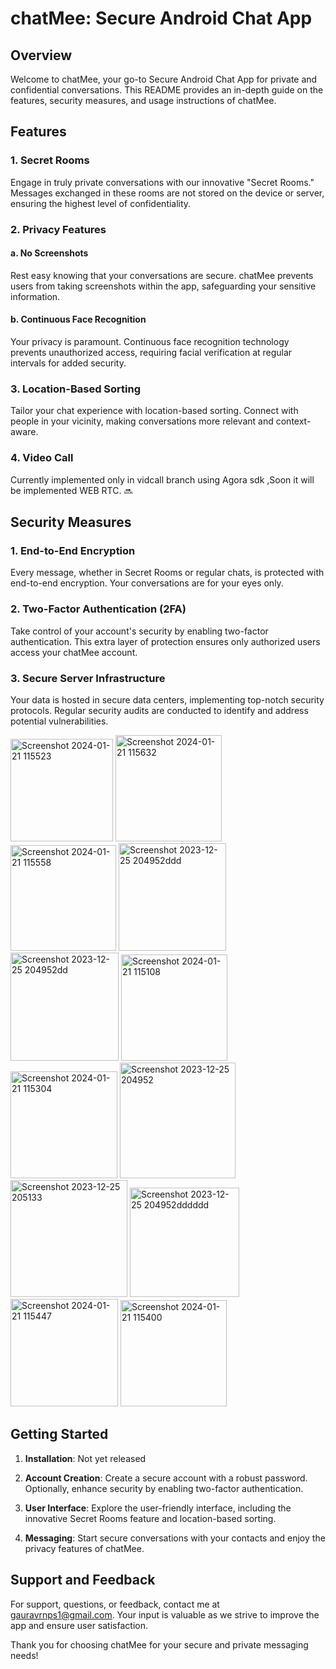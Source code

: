 # chatMee: Secure Android Chat App

## Overview

Welcome to chatMee, your go-to Secure Android Chat App for private and confidential conversations. This README provides an in-depth guide on the features, security measures, and usage instructions of chatMee.


## Features

### 1. Secret Rooms

Engage in truly private conversations with our innovative "Secret Rooms." Messages exchanged in these rooms are not stored on the device or server, ensuring the highest level of confidentiality.

### 2. Privacy Features

#### a. No Screenshots

Rest easy knowing that your conversations are secure. chatMee prevents users from taking screenshots within the app, safeguarding your sensitive information.

#### b. Continuous Face Recognition

Your privacy is paramount. Continuous face recognition technology prevents unauthorized access, requiring facial verification at regular intervals for added security.

### 3. Location-Based Sorting

Tailor your chat experience with location-based sorting. Connect with people in your vicinity, making conversations more relevant and context-aware.
### 4. Video Call

Currently implemented only in vidcall branch using Agora sdk ,Soon it will be implemented WEB RTC. 🔜

## Security Measures

### 1. End-to-End Encryption

Every message, whether in Secret Rooms or regular chats, is protected with end-to-end encryption. Your conversations are for your eyes only.

### 2. Two-Factor Authentication (2FA)

Take control of your account's security by enabling two-factor authentication. This extra layer of protection ensures only authorized users access your chatMee account.

### 3. Secure Server Infrastructure

Your data is hosted in secure data centers, implementing top-notch security protocols. Regular security audits are conducted to identify and address potential vulnerabilities.


<img width="164" alt="Screenshot 2024-01-21 115523" src="https://github.com/firsty-first/chatme/assets/71409257/45be95c6-0afb-4144-9375-7b1267a92bea">
<img width="170" alt="Screenshot 2024-01-21 115632" src="https://github.com/firsty-first/chatme/assets/71409257/d71ccef7-ae8c-4c19-a3a4-50769342e6b4">
<img width="169" alt="Screenshot 2024-01-21 115558" src="https://github.com/firsty-first/chatme/assets/71409257/b6215a06-6870-4bf7-9b7b-b5a5800ed647">
<img width="172" alt="Screenshot 2023-12-25 204952ddd" src="https://github.com/firsty-first/chatme/assets/71409257/913e95a7-6e6b-46d6-9e8e-0d08bd5c71e5">
<img width="173" alt="Screenshot 2023-12-25 204952dd" src="https://github.com/firsty-first/chatme/assets/71409257/5538fdfd-58d6-4b12-a60b-2c62d6db13f1">
<img width="170" alt="Screenshot 2024-01-21 115108" src="https://github.com/firsty-first/chatme/assets/71409257/345bea23-3734-4bb7-8460-e058a2f6bbcc">
<img width="171" alt="Screenshot 2024-01-21 115304" src="https://github.com/firsty-first/chatme/assets/71409257/d98a8c19-4428-435a-bced-c2810548eeb0">
<img width="185" alt="Screenshot 2023-12-25 204952" src="https://github.com/firsty-first/chatme/assets/71409257/f4e52f37-5f60-4d1d-a572-46828a1da7f4">
<img width="187" alt="Screenshot 2023-12-25 205133" src="https://github.com/firsty-first/chatme/assets/71409257/3c7aee16-565e-4a82-a104-337a56676e62">
<img width="175" alt="Screenshot 2023-12-25 204952dddddd" src="https://github.com/firsty-first/chatme/assets/71409257/0b5f2bd5-e19c-4654-b7cb-49664fd58fa9">
<img width="172" alt="Screenshot 2024-01-21 115447" src="https://github.com/firsty-first/chatme/assets/71409257/e6562bc7-2485-4f2b-ac6f-1d2201805b33">
<img width="170" alt="Screenshot 2024-01-21 115400" src="https://github.com/firsty-first/chatme/assets/71409257/520e5d76-ea46-490c-a3ce-1d9927339fb7">


## Getting Started

1. **Installation**: Not yet released

2. **Account Creation**: Create a secure account with a robust password. Optionally, enhance security by enabling two-factor authentication.

3. **User Interface**: Explore the user-friendly interface, including the innovative Secret Rooms feature and location-based sorting.

4. **Messaging**: Start secure conversations with your contacts and enjoy the privacy features of chatMee.

## Support and Feedback

For support, questions, or feedback, contact me at gauravrnps1@gmail.com. Your input is valuable as we strive to improve the app and ensure user satisfaction.

Thank you for choosing chatMee for your secure and private messaging needs!

